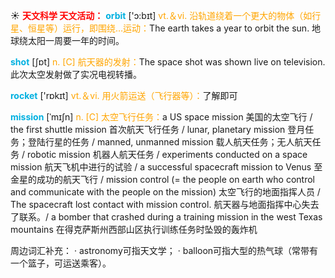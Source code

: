 ☀ <font color="red">**天文科学 天文活动：**</font>
<font color="sky blue">**orbit**</font> ['ɔ:bɪt] 
<font color="orange">vt.＆vi. 沿轨道绕着一个更大的物体（如行星、恒星等）运行，即围绕…运动：</font>The earth takes a year to orbit the sun. 地球绕太阳一周要一年的时间。

<font color="sky blue">**shot**</font> [ʃɒt] 
<font color="orange">n. [C] 航天器的发射：</font>The space shot was shown live on television. 此次太空发射做了实况电视转播。

<font color="sky blue">**rocket**</font> ['rɒkɪt] 
<font color="orange">vt.＆vi. 用火箭运送（飞行器等）：</font>了解即可
           
<font color="sky blue">**mission**</font> [ˈmɪʃn]
<font color="orange">n. [C] 太空飞行任务：</font>a US space mission 美国的太空飞行 / the first shuttle mission 首次航天飞行任务 / lunar, planetary mission 登月任务；登陆行星的任务 / manned, unmanned mission 载人航天任务；无人航天任务 / robotic mission 机器人航天任务 / experiments conducted on a space mission 航天飞机中进行的试验 / a successful spacecraft mission to Venus 至金星的成功的航天飞行 / mission control (= the people on earth who control and communicate with the people on the mission) 太空飞行的地面指挥人员 / The spacecraft lost contact with mission control. 航天器与地面指挥中心失去了联系。/ a bomber that crashed during a training mission in the west Texas mountains 在得克萨斯州西部山区执行训练任务时坠毁的轰炸机

周边词汇补充：
· astronomy可指天文学；
· balloon可指大型的热气球（常带有一个篮子，可运送乘客）。
